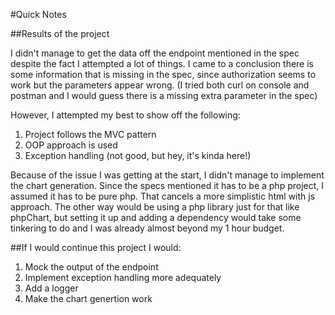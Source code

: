 #Quick Notes

##Results of the project

I didn't manage to get the data off the endpoint mentioned in the spec despite the fact I attempted a lot of things. I came to a conclusion there is some information that is missing in the spec, since authorization seems to work but the parameters appear wrong. (I tried both curl on console and postman and I would guess there is a missing extra parameter in the spec)

However, I attempted my best to show off the following:

1. Project follows the MVC pattern
2. OOP approach is used
3. Exception handling (not good, but hey, it's kinda here!)


Because of the issue I was getting at the start, I didn't manage to implement the chart generation. Since the specs mentioned it has to be a php project, I assumed it has to be pure php. That cancels a more simplistic html with js approach. The other way would be using a php library just for that like phpChart, but setting it up and adding a dependency would take some tinkering to do and I was already almost beyond my 1 hour budget.

##If I would continue this project I would:

1. Mock the output of the endpoint
2. Implement exception handling more adequately
3. Add a logger
4. Make the chart genertion work
